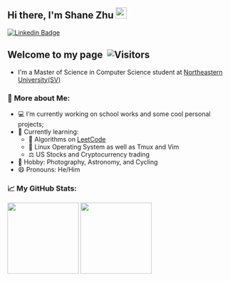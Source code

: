 ## Hi there, I'm Shane Zhu <img src="https://media.giphy.com/media/hvRJCLFzcasrR4ia7z/giphy.gif" width="25px">

[![Linkedin Badge](https://img.shields.io/badge/-LinkedIn-0e76a8?style=flat-square&logo=Linkedin&logoColor=white)](https://www.linkedin.com/in/taohan-zhu/)

## **Welcome to my page** &nbsp;![Visitors](https://visitor-badge.glitch.me/badge?page_id=ShaneZTH&left_color=grey&right_color=blue) &nbsp; 
- I'm a Master of Science in Computer Science student at [Northeastern University(SV)][neuwebsite]

### 🧭 **More about Me**:
- 💻 I’m currently working on school works and some cool personal projects;
- 🌱 Currently learning:
    - 🧮 Algorithms on [LeetCode]  
    - 💾 Linux Operating System as well as Tmux and Vim
    - ⚖️ US Stocks and Cryptocurrency trading
- 🔭 Hobby: Photography, Astronomy, and Cycling
- 😄 Pronouns: He/Him


<!-- [![HitCount](https://img.shields.io/github/watchers/ShaneZTH/shanezth.github.io?style=for-the-badge)](https://github.com/ShaneZTH/shanezth.github.io) -->
<!-- [![Follow](https://img.shields.io/github/followers/ShaneZTH?label=FOLLOW)](https://github.com/ShaneZTH) -->


### 📈 **My GitHub Stats:**

<p>
<img height="160em" src="https://github-readme-stats.vercel.app/api?username=shanezth&theme=radical&show_icons=true&hide_border=true&&count_private=true&include_all_commits=true" />
<img height="160em" src="https://github-readme-stats.vercel.app/api/top-langs/?username=shanezth&theme=radical&show_icons=true&hide_border=true&layout=compact&langs_count=8"/>
</p>



[LeetCode]: https://leetcode.com/
[neuwebsite]: https://www.northeastern.edu/
[linkedin]: https://www.linkedin.com/in/taohan-zhu/
